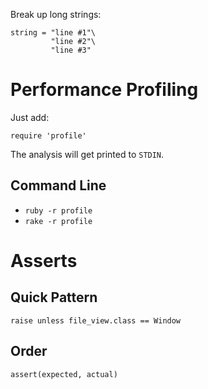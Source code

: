 Break up long strings:

	string = "line #1"\
			 "line #2"\
			 "line #3"

# Performance Profiling

Just add:

	require 'profile'

The analysis will get printed to `STDIN`.

## Command Line

- `ruby -r profile`
- `rake -r profile`

# Asserts

## Quick Pattern

	raise unless file_view.class == Window

## Order

	assert(expected, actual)

